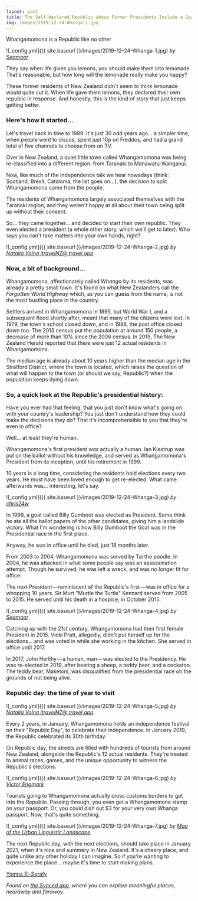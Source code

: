```yaml
---
layout: post
title: The Self-declared Republic whose Former Presidents Include a Goat and a Poodle
img: images/2019-12-24-Whanga-1.jpg
---
```


Whangamomona is a Republic like no other


![_config.yml]({{ site.baseurl }}/images/2019-12-24-Whanga-1.jpg)
*by [Seamoor](https://www.flickr.com/photos/29146790@N00/6874534183)*


They say when life gives you lemons, you should make them into lemonade. That's reasonable, but how long will the lemonade really make you happy?

These former residents of New Zealand didn't seem to think lemonade would quite cut it. When life gave them lemons, they declared their own republic in response. And honestly, this is the kind of story that just keeps getting better. 

### **Here&#39;s how it started…**

Let&#39;s travel back in time to 1989. It&#39;s just 30 odd years ago… a simpler time, when people went to discos, spent just 10p on Freddos, and had a grand total of five channels to choose from on TV.

Over in New Zealand, a quiet little town called Whangamomona was being re-classified into a different region: from Taranaki to Manawatu-Wanganui.

Now, like much of the independence talk we hear nowadays (think: Scotland, Brexit, Catalonia, the list goes on…), the decision to split Whangamomona came from the people.

The residents of Whangamomona largely associated themselves with the Taranaki region, and they weren&#39;t happy at all about their town being split up without their consent.

So… they came together… and decided to start their own republic. They even elected a president (a whole other story, which we&#39;ll get to later). Who says you can&#39;t take matters into your own hands, right?


![_config.yml]({{ site.baseurl }}/images/2019-12-24-Whanga-2.jpg)
*by [Natalia Volna itravelNZ@ travel app](https://www.flickr.com/photos/65041041@N08/8427637885)*


### **Now, a bit of background…**

Whangamomona, affectionately called _Whanga_ by its residents, was already a pretty small town. It&#39;s found on what New Zealanders call the _Forgotten World Highway_ which, as you can guess from the name, is not the most bustling place in the country.

Settlers arrived in Whangamomona in 1895, but World War I, and a subsequent flood shortly after, meant that many of the citizens were lost. In 1979, the town&#39;s school closed down, and in 1988, the post office closed down too. The 2013 census put the population at around 150 people, a decrease of more than 10% since the 2006 census. In 2019, The New Zealand Herald reported that there were just 12 actual residents in Whangamomona.

The median age is already about 10 years higher than the median age in the Stratford District, where the town is located, which raises the question of what will happen to the town (or should we say, Republic?) when the population keeps dying down.

### **So, a quick look at the Republic&#39;s presidential history:**

Have you ever had that feeling, that you just don&#39;t know what&#39;s going on with your country&#39;s leadership? You just don&#39;t understand how they could make the decisions they do? That it&#39;s incomprehensible to you that they&#39;re even in office?

Well… at least they&#39;re human.

Whangamomona&#39;s first president _was_ actually a human. Ian Kjestrup was put on the ballot without his knowledge, and served as Whangamomona&#39;s President from its inception, until his retirement in 1999.

10 years is a long time, considering the residents hold elections every two years. He must have been loved enough to get re-elected. What came afterwards was… interesting, let&#39;s say.


![_config.yml]({{ site.baseurl }}/images/2019-12-24-Whanga-3.jpg)
*by [chris24w ](https://www.flickr.com/photos/78361112@N00/133150101)*


In 1999, a goat called Billy Gumboot was elected as President. Some think he ate all the ballot papers of the other candidates, giving him a landslide victory. What I&#39;m wondering is how Billy Gumboot the Goat was in the Presidential race in the first place.

Anyway, he was in office until he died, just 18 months later.

From 2003 to 2004, Whangamomona was served by Tai the poodle. In 2004, he was attacked in what some people say was an assassination attempt. Though he survived, he was left a wreck, and was no longer fit for office.

The next President — reminiscent of the Republic&#39;s first — was in office for a whopping 10 years. Sir Murt &quot;Murtle the Turtle&quot; Kennard served from 2005 to 2015. He served until his death in a hospice, in October 2015.


![_config.yml]({{ site.baseurl }}/images/2019-12-24-Whanga-4.jpg)
*by [Seamoor](https://www.flickr.com/photos/29146790@N00/6874544299)*


Catching up with the 21st century, Whangamomona had their first female President in 2015. Vicki Pratt, allegedly, didn&#39;t put herself up for the elections… and was voted in while she working in the kitchen. She served in office until 2017.

In 2017, John Herlihy — a human, man — was elected to the Presidency. He was re-elected in 2019, after beating a sheep, a teddy bear, and a cockatoo. The teddy bear, Maketoni, was disqualified from the presidential race on the grounds of not being alive.

### **Republic day: the time of year to visit**


![_config.yml]({{ site.baseurl }}/images/2019-12-24-Whanga-5.jpg)
*by [Natalia Volna itravelNZ@ travel app](https://www.flickr.com/photos/65041041@N08/8427638843)*


Every 2 years, in January, Whangamomona holds an independence festival on their &quot;Republic Day&quot;, to celebrate their independence. In January 2019, the Republic celebrated its 30th birthday.

On Republic day, the streets are filled with hundreds of tourists from around New Zealand, alongside the Republic&#39;s 12 actual residents. They&#39;re treated to animal races, games, and the unique opportunity to witness the Republic&#39;s elections.


![_config.yml]({{ site.baseurl }}/images/2019-12-24-Whanga-6.jpg)
*by [Victor Engmark](https://www.flickr.com/photos/73695971@N00/2072647607)*


Tourists going to Whangamomona actually cross customs borders to get into the Republic. Passing through, you even get a Whangamomona stamp on your passport. Or, you could dish out $3 for your very own Whanga passport. Now, that&#39;s quite something.


![_config.yml]({{ site.baseurl }}/images/2019-12-24-Whanga-7.jpg)
*by [Map of the Urban Linguistic Landscape](https://www.flickr.com/photos/124511019@N08/14928437516)*


The next Republic day, with the next elections, should take place in January 2021, when it&#39;s nice and summery in New Zealand. It&#39;s a cheery place, and quite unlike any other holiday I can imagine. So if you&#39;re wanting to experience the place… maybe it&#39;s time to start making plans.

[Yomna El-Serafy](https://medium.com/u/cfdf8602e700)

_Found on [the Synced app](http://onelink.to/8ttzr9), where you can explore meaningful places, nearaway and faraway._

